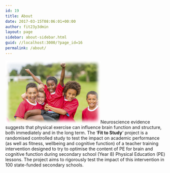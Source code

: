 ```yaml
---
id: 19
title: About
date: 2017-03-15T08:06:01+00:00
author: fit23y3dmin
layout: page
sidebar: about-sidebar.html
guid: //localhost:3000/?page_id=16
permalink: /about/
---
```

[<img class="size-medium wp-image-438 alignleft" src="/wp-content/uploads/2017/03/blur_edges1.jpg?resize=300%2C200&#038;ssl=1" alt="" width="300" height="200" data-recalc-dims="1" />](/wp-content/uploads/2017/03/blur_edges1.jpg?ssl=1)Neuroscience evidence suggests that physical exercise can influence brain function and structure, both immediately and in the long term. The &#8216;**Fit to Study**&#8216; project is a randomised controlled study to test the impact on academic performance (as well as fitness, wellbeing and cognitive function) of a teacher training intervention designed to try to optimise the content of PE for brain and cognitive function during secondary school (Year 8) Physical Education (PE) lessons. The project aims to rigorously test the impact of this intervention in 100 state-funded secondary schools.